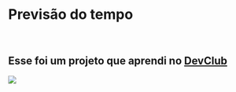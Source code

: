 <h1>Previsão do tempo</h1>
<br>
<h2>Esse foi um projeto que aprendi no <a  href="http://rodolfomori.com.br/devclub">DevClub</a> </h2>

<img src="https://raw.githubusercontent.com/PatriciaOp/previs-o-do-tempo/ee6dc17c81d6d7d0c331c8adfa5e27f018e51c58/Assets/Mockup%20previs%C3%A3o%20do%20tempo.jpg"/>
